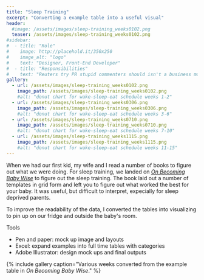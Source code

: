 ```yaml
---
title: "Sleep Training"
excerpt: "Converting a example table into a useful visual"
header:
  #image: /assets/images/sleep-training_weeks0102.png
  teaser: /assets/images/sleep-training_weeks0102.png
#sidebar:
#  - title: "Role"
#    image: http://placehold.it/350x250
#    image_alt: "logo"
#    text: "Designer, Front-End Developer"
#  - title: "Responsibilities"
#    text: "Reuters try PR stupid commenters should isn't a business model"
gallery:
  - url: /assets/images/sleep-training_weeks0102.png
    image_path: /assets/images/sleep-training_weeks0102.png
    #alt: "donut chart for wake-sleep-eat schedule weeks 1-2"
  - url: /assets/images/sleep-training_weeks0306.png
    image_path: /assets/images/sleep-training_weeks0306.png
    #alt: "donut chart for wake-sleep-eat schedule weeks 3-6"
  - url: /assets/images/sleep-training_weeks0710.png
    image_path: /assets/images/sleep-training_weeks0710.png
    #alt: "donut chart for wake-sleep-eat schedule weeks 7-10"
  - url: /assets/images/sleep-training_weeks1115.png
    image_path: /assets/images/sleep-training_weeks1115.png
    #alt: "donut chart for wake-sleep-eat schedule weeks 11-15"
---
```


When we had our first kid, my wife and I read a number of books to figure out what we were doing. For sleep training, we landed on *[On Becoming Baby Wise](https://www.amazon.com/Becoming-Baby-Wise-Giving-Nighttime-ebook/dp/B00CLKEUVM)* to figure out the sleep training. The book laid out a number of templates in grid form and left you to figure out what worked the best for your baby. It was useful, but difficult to interpret, expecially for sleep deprived parents. 

To improve the readability of the data, I converted the tables into visualizing to pin up on our fridge and outside the baby's room. 

Tools
   - Pen and paper: mock up image and layouts
   - Excel: expand examples into full time tables with categories
   - Adobe Illustrator: design mock ups and final outputs

{% include gallery caption="Various weeks converted from the example table in *On Becoming Baby Wise*." %}